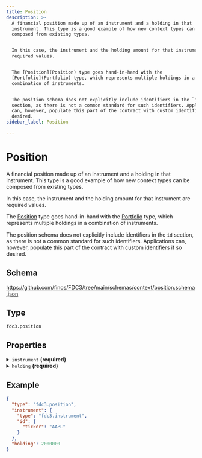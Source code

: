 ```yaml
---
title: Position
description: >-
  A financial position made up of an instrument and a holding in that
  instrument. This type is a good example of how new context types can be
  composed from existing types.


  In this case, the instrument and the holding amount for that instrument are
  required values.


  The [Position](Position) type goes hand-in-hand with the
  [Portfolio](Portfolio) type, which represents multiple holdings in a
  combination of instruments.


  The position schema does not explicitly include identifiers in the `id`
  section, as there is not a common standard for such identifiers. Applications
  can, however, populate this part of the contract with custom identifiers if so
  desired.
sidebar_label: Position

---
```


# Position

A financial position made up of an instrument and a holding in that instrument. This type is a good example of how new context types can be composed from existing types.

In this case, the instrument and the holding amount for that instrument are required values.

The [Position](Position) type goes hand-in-hand with the [Portfolio](Portfolio) type, which represents multiple holdings in a combination of instruments.

The position schema does not explicitly include identifiers in the `id` section, as there is not a common standard for such identifiers. Applications can, however, populate this part of the contract with custom identifiers if so desired.

## Schema

<https://github.com/finos/FDC3/tree/main/schemas/context/position.schema.json>

## Type

`fdc3.position`

## Properties

<details>
  <summary><code>instrument</code> <strong>(required)</strong></summary>

**type**: [instrument](../instrument)




**Example**: 
```json
{
  "type": "fdc3.instrument",
  "id": {
    "ticker": "AAPL"
  }
}
```

</details>

<details>
  <summary><code>holding</code> <strong>(required)</strong></summary>

**type**: `number`

The amount of the holding, e.g. a number of shares


**Example**: 
`2000000`

</details>

## Example

```json
{
  "type": "fdc3.position",
  "instrument": {
    "type": "fdc3.instrument",
    "id": {
      "ticker": "AAPL"
    }
  },
  "holding": 2000000
}
```

